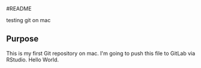 #README

testing git on mac

## Purpose

This is my first Git repository on mac. I'm going to push this file to GitLab via RStudio. Hello World.